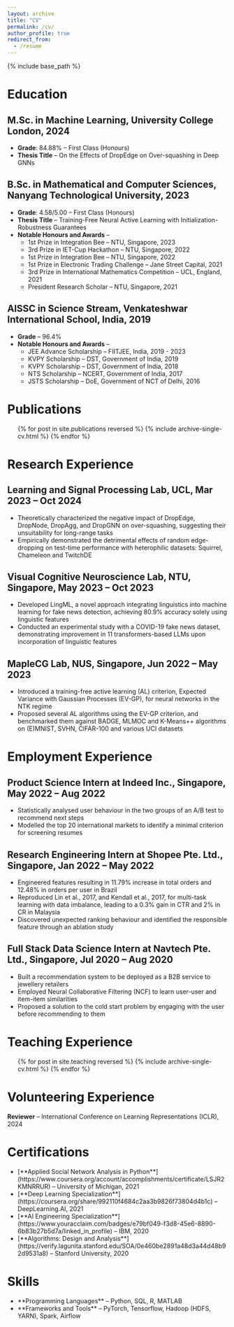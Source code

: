 ```yaml
---
layout: archive
title: "CV"
permalink: /cv/
author_profile: true
redirect_from:
  - /resume
---
```


{% include base_path %}

Education
======

M.Sc. in Machine Learning, University College London, 2024
------

* **Grade**: 84.88% &ndash; First Class (Honours)
* **Thesis Title** &ndash; On the Effects of DropEdge on Over-squashing in Deep GNNs
  
B.Sc. in Mathematical and Computer Sciences, Nanyang Technological University, 2023
------

* **Grade**: 4.58/5.00 &ndash; First Class (Honours)
* **Thesis Title** &ndash; Training-Free Neural Active Learning with Initialization-Robustness Guarantees
* **Notable Honours and Awards** &ndash;
  * 1st Prize in Integration Bee &ndash; NTU, Singapore, 2023
  * 3rd Prize in IET-Cup Hackathon &ndash; NTU, Singapore, 2022
  * 1st Prize in Integration Bee &ndash; NTU, Singapore, 2022
  * 1st Prize in Electronic Trading Challenge &ndash; Jane Street Capital, 2021
  * 3rd Prize in International Mathematics Competition &ndash; UCL, England, 2021
  * President Research Scholar &ndash; NTU, Singapore, 2021

AISSC in Science Stream, Venkateshwar International School, India, 2019
------

* **Grade** &ndash; 96.4%
* **Notable Honours and Awards** &ndash;
  * JEE Advance Scholarship &ndash; FIITJEE, India, 2019 - 2023
  * KVPY Scholarship &ndash; DST, Government of India, 2019
  * KVPY Scholarship &ndash; DST, Government of India, 2018
  * NTS Scholarship &ndash; NCERT, Government of India, 2017
  * JSTS Scholarship &ndash; DoE, Government of NCT of Delhi, 2016

Publications
======

<ul>
{% for post in site.publications reversed %}
  {% include archive-single-cv.html %}
{% endfor %}
</ul>

Research Experience
======

Learning and Signal Processing Lab, UCL, Mar 2023 &ndash; Oct 2024
------

<ul>
  <li>Theoretically characterized the negative impact of DropEdge, DropNode, DropAgg, and DropGNN on over-squashing, suggesting their unsuitability for long-range tasks</li>
  <li>Empirically demonstrated the detrimental effects of random edge-dropping on test-time performance with heterophilic datasets: Squirrel, Chameleon and TwitchDE</li>
</ul>

Visual Cognitive Neuroscience Lab, NTU, Singapore, May 2023 &ndash; Oct 2023
------

<ul>
  <li>Developed LingML, a novel approach integrating linguistics into machine learning for fake news detection, achieving 80.9% accuracy solely using linguistic features</li>
  <li>Conducted an experimental study with a COVID-19 fake news dataset, demonstrating improvement in 11 transformers-based LLMs upon incorporation of linguistic features</li>
</ul>

MapleCG Lab, NUS, Singapore, Jun 2022 &ndash; May 2023
------

<ul>
  <li>Introduced a training-free active learning (AL) criterion, Expected Variance with Gaussian Processes (EV-GP), for neural networks in the NTK regime</li>
  <li>Proposed several AL algorithms using the EV-GP criterion, and benchmarked them against BADGE, MLMOC and K-Means++ algorithms on (E)MNIST, SVHN, CIFAR-100 and various UCI datasets</li>
</ul>

Employment Experience
======

Product Science Intern at Indeed Inc., Singapore, May 2022 &ndash; Aug 2022
------

<ul>
  <li>Statistically analysed user behaviour in the two groups of an A/B test to recommend next steps</li>
  <li>Modelled the top 20 international markets to identify a minimal criterion for screening resumes</li>
</ul>

Research Engineering Intern at Shopee Pte. Ltd., Singapore, Jan 2022 &ndash; May 2022
------

<ul>
  <li>Engineered features resulting in 11.79% increase in total orders and 12.48% in orders per user in Brazil</li>
  <li>Reproduced Lin et al., 2017, and Kendall et al., 2017, for multi-task learning with data imbalance, leading to a 0.3% gain in CTR and 2% in CR in Malaysia</li>
  <li>Discovered unexpected ranking behaviour and identified the responsible feature through an ablation study</li>
</ul>

Full Stack Data Science Intern at Navtech Pte. Ltd., Singapore, Jul 2020 &ndash; Aug 2020
------

<ul>
  <li>Built a recommendation system to be deployed as a B2B service to jewellery retailers</li>
  <li>Employed Neural Collaborative Filtering (NCF) to learn user-user and item-item similarities</li>
  <li>Proposed a solution to the cold start problem by engaging with the user before recommending to them</li>
</ul>

Teaching Experience
======

<ul>
{% for post in site.teaching reversed %}
  {% include archive-single-cv.html %}
{% endfor %}
</ul>
  
Volunteering Experience
======

**Reviewer** &ndash; International Conference on Learning Representations (ICLR), 2024

Certifications
======

<ul>
  <li>[**Applied Social Network Analysis in Python**](https://www.coursera.org/account/accomplishments/certificate/LSJR2KMNRRUR) &ndash; University of Michigan, 2021</li>
  <li>[**Deep Learning Specialization**](https://coursera.org/share/992110f4684c2aa3b9826f73804d4b1c) &ndash; DeepLearning.AI, 2021</li>
  <li>[**AI Engineering Specialization**](https://www.youracclaim.com/badges/e79bf049-f3d8-45e6-8890-6b83b27b5d7a/linked_in_profile) &ndash; IBM, 2020</li>
  <li>[**Algorithms: Design and Analysis**](https://verify.lagunita.stanford.edu/SOA/0e460be2891a48d3a44d48b92d9531a8) &ndash; Stanford University, 2020</li>
</ul>

Skills
======

<ul>
  <li>**Programming Languages** &ndash; Python, SQL, R, MATLAB</li>
  <li>**Frameworks and Tools** &ndash; PyTorch, Tensorflow, Hadoop (HDFS, YARN), Spark, Airflow</li>
</ul>